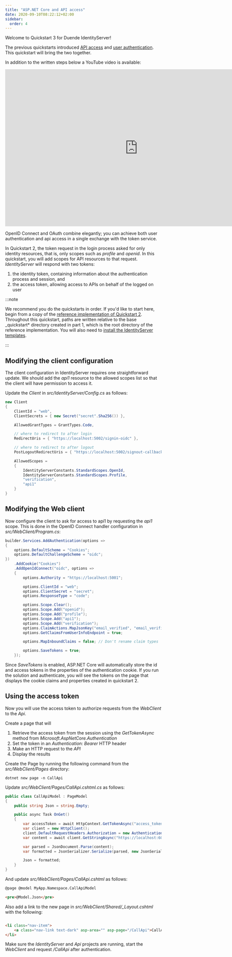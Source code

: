 ```yaml
---
title: "ASP.NET Core and API access"
date: 2020-09-10T08:22:12+02:00
sidebar:
  order: 4
---
```


Welcome to Quickstart 3 for Duende IdentityServer!

The previous quickstarts introduced
[API access](1_client_credentials) and
[user authentication](2_interactive). This quickstart will bring
the two together.

In addition to the written steps below a YouTube video is available:

<iframe width="853" height="505" src="https://www.youtube.com/embed/zHVmzgPUImc" title="YouTube video player" frameborder="0" allow="accelerometer; autoplay; clipboard-write; encrypted-media; gyroscope; picture-in-picture; web-share" referrerpolicy="strict-origin-when-cross-origin" allowfullscreen></iframe>

OpenID Connect and OAuth combine elegantly; you can achieve both user
authentication and api access in a single exchange with the token service.

In Quickstart 2, the token request in the login process asked for only identity
resources, that is, only scopes such as _profile_ and _openid_. In this
quickstart, you will add scopes for API resources to that request.
_IdentityServer_ will respond with two tokens:

1. the identity token, containing information about the authentication process
   and session, and
2. the access token, allowing access to APIs on behalf of the logged on user

:::note

We recommend you do the quickstarts in order. If you'd like to start here, begin
from a copy of
the [reference implementation of Quickstart 2](https://github.com/DuendeSoftware/Samples/tree/main/IdentityServer/v7/Quickstarts/2*InteractiveAspNetCore).
Throughout this quickstart, paths are written relative to the base \_quickstart*
directory created in part 1, which is the root directory of the reference
implementation. You will also need to [install the IdentityServer templates](0_overview#preparation).

:::

## Modifying the client configuration

The client configuration in IdentityServer requires one straightforward update. We should add the _api1_ resource to the
allowed scopes list so that the client will have permission to access it.

Update the _Client_ in _src/IdentityServer/Config.cs_ as follows:

```cs
new Client
{
    ClientId = "web",
    ClientSecrets = { new Secret("secret".Sha256()) },

    AllowedGrantTypes = GrantTypes.Code,

    // where to redirect to after login
    RedirectUris = { "https://localhost:5002/signin-oidc" },

    // where to redirect to after logout
    PostLogoutRedirectUris = { "https://localhost:5002/signout-callback-oidc" },

    AllowedScopes =
    {
        IdentityServerConstants.StandardScopes.OpenId,
        IdentityServerConstants.StandardScopes.Profile,
        "verification",
        "api1"
    }
}
```

## Modifying the Web client

Now configure the client to ask for access to api1 by
requesting the _api1_ scope. This is done in the OpenID
Connect handler configuration in _src/WebClient/Program.cs_:

```cs
builder.Services.AddAuthentication(options =>
{
    options.DefaultScheme = "Cookies";
    options.DefaultChallengeScheme = "oidc";
})
    .AddCookie("Cookies")
    .AddOpenIdConnect("oidc", options =>
    {
        options.Authority = "https://localhost:5001";

        options.ClientId = "web";
        options.ClientSecret = "secret";
        options.ResponseType = "code";

        options.Scope.Clear();
        options.Scope.Add("openid");
        options.Scope.Add("profile");
        options.Scope.Add("api1");
        options.Scope.Add("verification");
        options.ClaimActions.MapJsonKey("email_verified", "email_verified");
        options.GetClaimsFromUserInfoEndpoint = true;

        options.MapInboundClaims = false; // Don't rename claim types

        options.SaveTokens = true;
    });
```

Since _SaveTokens_ is enabled, ASP.NET Core will automatically store the id and
access tokens in the properties of the authentication cookie. If
you run the solution and authenticate, you will see the tokens on
the page that displays the cookie claims and properties created in quickstart 2.

## Using the access token

Now you will use the access token to authorize requests from the _WebClient_ to
the _Api_.

Create a page that will

1. Retrieve the access token from the session using the _GetTokenAsync_
   method from _Microsoft.AspNetCore.Authentication_
2. Set the token in an _Authentication: Bearer_ HTTP header
3. Make an HTTP request to the _API_
4. Display the results

Create the Page by running the following command from the _src/WebClient/Pages_
directory:

```console
dotnet new page -n CallApi
```

Update _src/WebClient/Pages/CallApi.cshtml.cs_ as follows:

```cs
public class CallApiModel : PageModel
{
    public string Json = string.Empty;

    public async Task OnGet()
    {
        var accessToken = await HttpContext.GetTokenAsync("access_token");
        var client = new HttpClient();
        client.DefaultRequestHeaders.Authorization = new AuthenticationHeaderValue("Bearer", accessToken);
        var content = await client.GetStringAsync("https://localhost:6001/identity");

        var parsed = JsonDocument.Parse(content);
        var formatted = JsonSerializer.Serialize(parsed, new JsonSerializerOptions { WriteIndented = true });

        Json = formatted;
    }
}
```

And update _src/WebClient/Pages/CallApi.cshtml_ as follows:

```html
@page @model MyApp.Namespace.CallApiModel

<pre>@Model.Json</pre>
```

Also add a link to the new page in _src/WebClient/Shared/\_Layout.cshtml_ with the following:

```html

<li class="nav-item">
    <a class="nav-link text-dark" asp-area="" asp-page="/CallApi">CallApi</a>
</li>
```

Make sure the _IdentityServer_ and _Api_ projects are running, start the
_WebClient_ and request _/CallApi_ after authentication.
